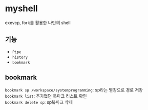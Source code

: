 # myshell
exevcp, fork를 활용한 나만의 shell

## 기능
- ```Pipe```
- ```history```
- ```bookmark```

## bookmark
```bookmark sp /workspace/systemprogramming```: sp라는 별칭으로 경로 저장<br>
```bookmark list```: 추가했던 북마크 리스트 확인<br>
```bookmark delete sp```: sp북마크 삭제<br>
